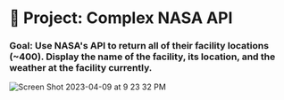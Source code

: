 # 🚀 Project: Complex NASA API

### Goal: Use NASA's API to return all of their facility locations (~400). Display the name of the facility, its location, and the weather at the facility currently. 

![Screen Shot 2023-04-09 at 9 23 32 PM](https://user-images.githubusercontent.com/126643073/230807261-4cc900a6-c882-4466-abbb-909c4ee04fcc.png)
